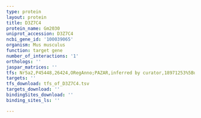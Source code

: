 ```yaml
---
type: protein
layout: protein
title: D3Z7C4
protein_name: Gm2030
uniprot_accession: D3Z7C4
ncbi_gene_id: '100039065'
organism: Mus musculus
function: target gene
number_of_interactions: '1'
orthologs: ''
jaspar_matrices: ''
tfs: Nr5a2,P45448,26424,ORegAnno;PAZAR,inferred by curator,18971253%5Buid%5D+OR+26578589%5Buid%5D,No
targets: ''
tfs_download: tfs_of_D3Z7C4.tsv
targets_download: ''
bindingSites_download: ''
binding_sites_ls: ''

---
```

